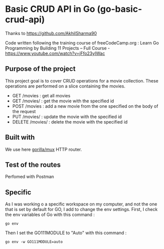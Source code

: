# Basic CRUD API in Go (go-basic-crud-api)

Thanks to https://github.com/AkhilSharma90

Code written following the training course of freeCodeCamp.org : Learn Go Programming by Building 11 Projects – Full Course - https://www.youtube.com/watch?v=jFfo23yIWac

## Purpose of the project
This project goal is to cover CRUD operations for a movie collection. These operations are performed on a slice containing the movies.
- GET /movies : get all movies
- GET /movies/<id> : get the movie with the specified id
- POST /movies : add a new movie from the one specified on the body of the request
- PUT /movies/<id> : update the movie with the specified id
- DELETE /movies/<id> : delete the movie with the specified id

## Built with
We use here [gorilla/mux](https://github.com/gorilla/mux) HTTP router.

## Test of the routes
Perfomed with Postman


## Specific
As I was working o a specific workspace on my computer, and not the one that is set by default for GO, I add to change the env settings. 
First, I check the env variables of Go with this command :
```
go env
```
Then I set the GO111MODULE to "Auto" with this command : 
```
go env -w GO111MODULE=auto
```
